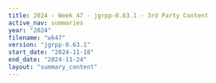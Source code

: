 ```yaml
---
title: 2024 - Week 47 - jgrpp-0.63.1 - 3rd Party Content
active_nav: summaries
year: "2024"
filename: "wk47"
version: "jgrpp-0.63.1"
start_date: "2024-11-18"
end_date: "2024-11-24"
layout: "summary_content"
---
```

